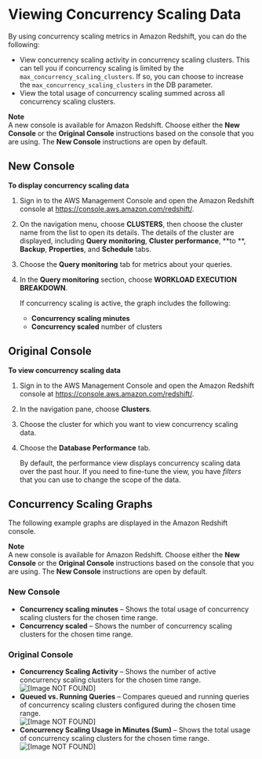 # Viewing Concurrency Scaling Data<a name="performance-metrics-concurrency-scaling"></a>

By using concurrency scaling metrics in Amazon Redshift, you can do the following:
+ View concurrency scaling activity in concurrency scaling clusters\. This can tell you if concurrency scaling is limited by the `max_concurrency_scaling_clusters`\. If so, you can choose to increase the `max_concurrency_scaling_clusters` in the DB parameter\.
+ View the total usage of concurrency scaling summed across all concurrency scaling clusters\.

**Note**  
A new console is available for Amazon Redshift\. Choose either the **New Console** or the **Original Console** instructions based on the console that you are using\. The **New Console** instructions are open by default\.

## New Console<a name="metrics-concurrency-scaling"></a>

**To display concurrency scaling data**

1. Sign in to the AWS Management Console and open the Amazon Redshift console at [https://console\.aws\.amazon\.com/redshift/](https://console.aws.amazon.com/redshift/)\.

1. On the navigation menu, choose **CLUSTERS**, then choose the cluster name from the list to open its details\. The details of the cluster are displayed, including **Query monitoring**, **Cluster performance**, **to **, **Backup**, **Properties**, and **Schedule** tabs\.

1. Choose the **Query monitoring** tab for metrics about your queries\.

1. In the **Query monitoring** section, choose **WORKLOAD EXECUTION BREAKDOWN**\. 

   If concurrency scaling is active, the graph includes the following: 
   + **Concurrency scaling minutes**
   + **Concurrency scaled** number of clusters 

## Original Console<a name="metrics-concurrency-scaling-originalconsole"></a>

**To view concurrency scaling data**

1. Sign in to the AWS Management Console and open the Amazon Redshift console at [https://console\.aws\.amazon\.com/redshift/](https://console.aws.amazon.com/redshift/)\.

1. In the navigation pane, choose **Clusters**\.

1. Choose the cluster for which you want to view concurrency scaling data\.

1. Choose the **Database Performance** tab\.

   By default, the performance view displays concurrency scaling data over the past hour\. If you need to fine\-tune the view, you have *filters* that you can use to change the scope of the data\.

## Concurrency Scaling Graphs<a name="performance-metrics-concurrency-scaling-examples"></a>

The following example graphs are displayed in the Amazon Redshift console\. 

**Note**  
A new console is available for Amazon Redshift\. Choose either the **New Console** or the **Original Console** instructions based on the console that you are using\. The **New Console** instructions are open by default\.

### New Console<a name="performance-metrics-concurrency-scaling-graphs"></a>
+ **Concurrency scaling minutes** – Shows the total usage of concurrency scaling clusters for the chosen time range\. 
+ **Concurrency scaled** – Shows the number of concurrency scaling clusters for the chosen time range\.

### Original Console<a name="performance-metrics-concurrency-scaling-graphs-originalconsole"></a>
+ **Concurrency Scaling Activity** – Shows the number of active concurrency scaling clusters for the chosen time range\.  
![\[Image NOT FOUND\]](http://docs.aws.amazon.com/redshift/latest/mgmt/images/concurrency-scaling-activity-graph.png)
+ **Queued vs\. Running Queries** – Compares queued and running queries of concurrency scaling clusters configured during the chosen time range\.  
![\[Image NOT FOUND\]](http://docs.aws.amazon.com/redshift/latest/mgmt/images/queued-running-configured-concurrency-scaling-clusters-graph.png)
+ **Concurrency Scaling Usage in Minutes \(Sum\)** – Shows the total usage of concurrency scaling clusters for the chosen time range\.  
![\[Image NOT FOUND\]](http://docs.aws.amazon.com/redshift/latest/mgmt/images/concurrency-scaling-usage-minutes-graph.png)